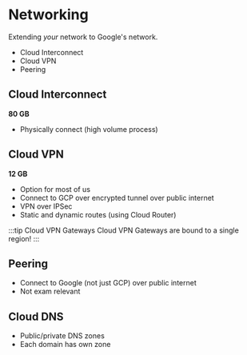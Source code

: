 # Networking

Extending _your_ network to Google's network.

- Cloud Interconnect
- Cloud VPN
- Peering

## Cloud Interconnect

**80 GB**

- Physically connect (high volume process)

## Cloud VPN

**12 GB**

- Option for most of us
- Connect to GCP over encrypted tunnel over public internet
- VPN over IPSec
- Static and dynamic routes (using Cloud Router)

:::tip Cloud VPN Gateways
Cloud VPN Gateways are bound to a single region!
:::

## Peering

- Connect to Google (not just GCP) over public internet
- Not exam relevant

## Cloud DNS

- Public/private DNS zones
- Each domain has own zone
